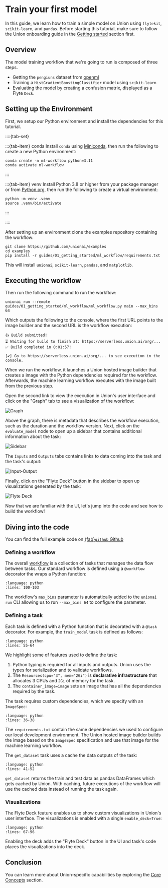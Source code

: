 # Train your first model

In this guide, we learn how to train a simple model on Union using `flytekit`, `scikit-learn`, and `pandas`. Before starting this tutorial, make sure to follow
the Union onboarding guide in the [Getting started](index) section first.

## Overview

The model training workflow that we're going to run is composed of three steps.
- Getting the `pengiuns` dataset from [openml](https://www.openml.org/search?type=data&sort=runs&id=42585&status=active)
- Training a `HistGradientBoostingClassifier` model using `scikit-learn`
- Evaluating the model by creating a confusion matrix, displayed as a Flyte `Deck`.


## Setting up the Environment

First, we setup our Python environment and install the dependencies for this tutorial.

::::{tab-set}

:::{tab-item} conda
Install `conda` using [Miniconda](https://docs.anaconda.com/free/miniconda/index.html), then run the following to create a new Python environment:

```shell
conda create -n ml-workflow python=3.11
conda activate ml-workflow
```
:::

:::{tab-item} venv
Install Python 3.8 or higher from your package manager or from [Python.org](https://www.python.org/downloads/), then run the following to create a virtual environment:

```shell
python -m venv .venv
source .venv/bin/activate
```
:::

::::

After setting up an environment clone the examples repository containing the
workflow:

```{code-block} shell
git clone https://github.com/unionai/examples
cd examples
pip install -r guides/01_getting_started/ml_workflow/requirements.txt
```

This will install `unionai`, `scikit-learn`, `pandas`, and `matplotlib`.

## Executing the workflow

Then run the following command to run the workflow:

```{code-block} shell
unionai run --remote guides/01_getting_started/ml_workflow/ml_workflow.py main --max_bins 64
```

Which outputs the following to the console, where the first URL points to the image builder and
the second URL is the workflow execution:

```{code-block} shell
👍 Build submitted!
⏳ Waiting for build to finish at: https://serverless.union.ai/org/...
✅ Build completed in 0:01:57!

[✔] Go to https://serverless.union.ai/org/... to see execution in the console.
```

When we run the workflow, it launches a Union hosted image builder that creates a image
with the Python dependencies required for the workflow. Afterwards, the machine learning
workflow executes with the image built from the previous step.

Open the second link to view the execution in Union's user interface and click on the "Graph" tab
to see a visualization of the workflow:

![Graph](/_static/images/getting-started-graph.jpg)

Above the graph, there is metadata that describes the workflow execution, such as the
duration and the workflow version. Next, click on the `evaluate_model` node to open up a
sidebar that contains additional information about the task:

![Sidebar](/_static/images/getting-started-full-sidebar.jpg)

The `Inputs` and `Outputs` tabs contains links to data coming into the task and the
task's output:

![Input-Output](/_static/images/getting-started-input-output.jpg)

Finally, click on the "Flyte Deck" button in the sidebar to open up visualizations generated
by the task:

![Flyte Deck](/_static/images/getting-started-flyte-deck.jpg)

Now that we are familiar with the UI, let's jump into the code and see how to build the
workflow!

## Diving into the code

You can find the full example code on [{fab}`github` Github](https://github.com/unionai/examples/blob/main/guides/01_getting_started/ml_workflow/ml_workflow.py)

### Defining a workflow

The overall [workflow](https://docs.union.ai/core-concepts/workflows/) is a collection
of tasks that manages the data flow between tasks. Our standard workflow is defined using
a `@workflow` decorator the wraps a Python function:


```{rli} https://raw.githubusercontent.com/unionai/examples/main/guides/01_getting_started/ml_workflow/ml_workflow.py
:language: python
:lines: 100-103
```

The workflow's `max_bins` parameter is automatically added to the `unionai run` CLI allowing
us to run `--max_bins 64` to configure the parameter.

### Defining a task

Each task is defined with a Python function that is decorated with a `@task` decorator.
For example, the `train_model` task is defined as follows:

```{rli} https://raw.githubusercontent.com/unionai/examples/main/guides/01_getting_started/ml_workflow/ml_workflow.py
:language: python
:lines: 55-64
```

We highlight some of features used to define the task:

1. Python typing is required for all inputs and outputs. Union uses the types for serialization
   and to validate workflows.
2. The `Resources(cpu="3", mem="2Gi")` is **declarative infrastructure** that allocates 3 CPUs
   and `2Gi` of memory for the task.
3. The `container_image=image` sets an image that has all the dependencies required by the task.

The task requires custom dependencies, which we specify with an `ImageSpec`:

```{rli} https://raw.githubusercontent.com/unionai/examples/main/guides/01_getting_started/ml_workflow/ml_workflow.py
:language: python
:lines: 36-38
```

The `requirements.txt` contain the same dependencies we used to configure our local development environment. The Union hosted image builder builds the image based
on the `ImageSpec` specification and use that image for the machine learning workflow.

The `get_dataset` task uses a cache the data outputs of the task:

```{rli} https://raw.githubusercontent.com/unionai/examples/main/guides/01_getting_started/ml_workflow/ml_workflow.py
:language: python
:lines: 41-52
```

`get_dataset` returns the train and test data as pandas DataFrames which gets cached by Union.
With caching, future executions of the workflow will use the cached data instead of running
the task again.

### Visualizations

The Flyte Deck feature enables us to show custom visualizations in Union's user interface.
The visualizations is enabled with a single `enable_deck=True`:

```{rli} https://raw.githubusercontent.com/unionai/examples/main/guides/01_getting_started/ml_workflow/ml_workflow.py
:language: python
:lines: 67-96
```

Enabling the deck adds the "Flyte Deck" button in the UI and task's code places the
visualizations into the deck.

## Conclusion

You can learn more about Union-specific capabilities by exploring the
[Core Concepts](../core-concepts/index) section.
